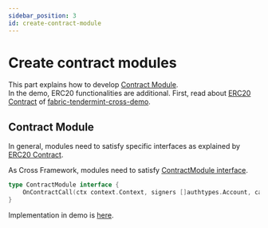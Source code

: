 ```yaml
---
sidebar_position: 3
id: create-contract-module
---
```


# Create contract modules

This part explains how to develop [Contract Module](../01-docs/03-architecture/01-overview.md#contract-module).  
In the demo, ERC20 functionalities are additional.
First, read about [ERC20 Contract](https://github.com/datachainlab/fabric-tendermint-cross-demo/tree/main/contracts/erc20) of [fabric-tendermint-cross-demo](https://github.com/datachainlab/fabric-tendermint-cross-demo).

## Contract Module

In general, modules need to satisfy specific interfaces as explained by [ERC20 Contract](https://github.com/datachainlab/fabric-tendermint-cross-demo/tree/main/contracts/erc20#erc20-contract).

As Cross Framework, modules need to satisfy [ContractModule interface](../01-docs/03-architecture/01-overview.md#contract-module).

```go
type ContractModule interface {
	OnContractCall(ctx context.Context, signers []authtypes.Account, callInfo txtypes.ContractCallInfo) (*txtypes.ContractCallResult, error)
}
```

Implementation in demo is [here](https://github.com/datachainlab/fabric-tendermint-cross-demo/blob/main/contracts/erc20/modules/erc20contract/module.go).

